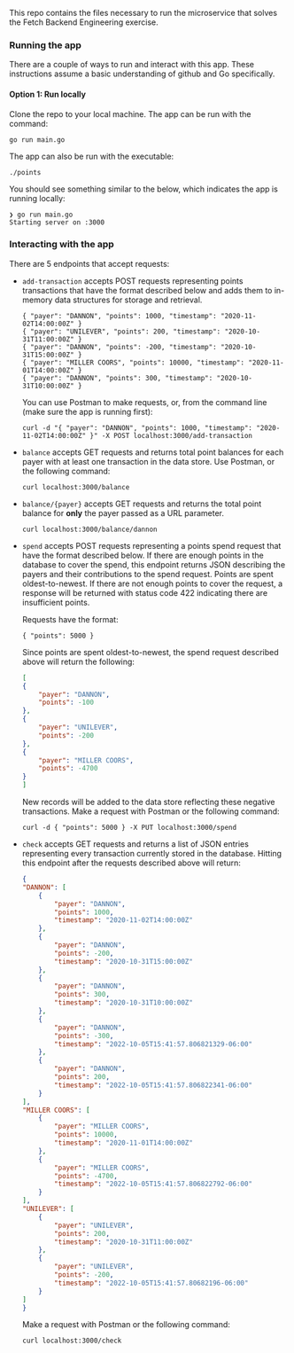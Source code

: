 This repo contains the files necessary to run the microservice that solves the Fetch Backend Engineering exercise.

### Running the app
There are a couple of ways to run and interact with this app. These instructions assume a basic understanding of github and Go specifically.

#### Option 1: Run locally
Clone the repo to your local machine. The app can be run with the command:

```console
go run main.go
```

The app can also be run with the executable:

```console
./points
```

You should see something similar to the below, which indicates the app is running locally:
```console
❯ go run main.go
Starting server on :3000
```

### Interacting with the app
There are 5 endpoints that accept requests:
- `add-transaction` accepts POST requests representing points transactions that have the format described below and adds them to in-memory data structures for storage and retrieval.
    ```
    { "payer": "DANNON", "points": 1000, "timestamp": "2020-11-02T14:00:00Z" }
    { "payer": "UNILEVER", "points": 200, "timestamp": "2020-10-31T11:00:00Z" }
    { "payer": "DANNON", "points": -200, "timestamp": "2020-10-31T15:00:00Z" }
    { "payer": "MILLER COORS", "points": 10000, "timestamp": "2020-11-01T14:00:00Z" }
    { "payer": "DANNON", "points": 300, "timestamp": "2020-10-31T10:00:00Z" }
    ```
    You can use Postman to make requests, or, from the command line (make sure the app is running first):

    ```console
    curl -d "{ "payer": "DANNON", "points": 1000, "timestamp": "2020-11-02T14:00:00Z" }" -X POST localhost:3000/add-transaction
    ```
- `balance` accepts GET requests and returns total point balances for each payer with at least one transaction in the data store. Use Postman, or the following command:
    ```console
    curl localhost:3000/balance
    ```
- `balance/{payer}` accepts GET requests and returns the total point balance for **only** the payer passed as a URL parameter.
    ```console
    curl localhost:3000/balance/dannon
    ```
- `spend` accepts POST requests representing a points spend request that have the format described below. If there are enough points in the database to cover the spend, this endpoint returns JSON describing the payers and their contributions to the spend request. Points are spent oldest-to-newest. If there are not enough points to cover the request, a response will be returned with status code 422 indicating there are insufficient points.

    Requests have the format:
    ```
    { "points": 5000 }
    ```
    Since points are spent oldest-to-newest, the spend request described above will return the following:

    ```json
    [
    {
        "payer": "DANNON",
        "points": -100
    },
    {
        "payer": "UNILEVER",
        "points": -200
    },
    {
        "payer": "MILLER COORS",
        "points": -4700
    }
    ]
    ```
    New records will be added to the data store reflecting these negative transactions.
    Make a request with Postman or the following command:
    ```console
    curl -d { "points": 5000 } -X PUT localhost:3000/spend
    ```
- `check` accepts GET requests and returns a list of JSON entries representing every transaction currently stored in the database. Hitting this endpoint after the requests described above will return:
    ```json
  {
    "DANNON": [
        {
            "payer": "DANNON",
            "points": 1000,
            "timestamp": "2020-11-02T14:00:00Z"
        },
        {
            "payer": "DANNON",
            "points": -200,
            "timestamp": "2020-10-31T15:00:00Z"
        },
        {
            "payer": "DANNON",
            "points": 300,
            "timestamp": "2020-10-31T10:00:00Z"
        },
        {
            "payer": "DANNON",
            "points": -300,
            "timestamp": "2022-10-05T15:41:57.806821329-06:00"
        },
        {
            "payer": "DANNON",
            "points": 200,
            "timestamp": "2022-10-05T15:41:57.806822341-06:00"
        }
    ],
    "MILLER COORS": [
        {
            "payer": "MILLER COORS",
            "points": 10000,
            "timestamp": "2020-11-01T14:00:00Z"
        },
        {
            "payer": "MILLER COORS",
            "points": -4700,
            "timestamp": "2022-10-05T15:41:57.806822792-06:00"
        }
    ],
    "UNILEVER": [
        {
            "payer": "UNILEVER",
            "points": 200,
            "timestamp": "2020-10-31T11:00:00Z"
        },
        {
            "payer": "UNILEVER",
            "points": -200,
            "timestamp": "2022-10-05T15:41:57.80682196-06:00"
        }
    ]
  }
    ```
    Make a request with Postman or the following command:
    ```console
    curl localhost:3000/check
    ```

